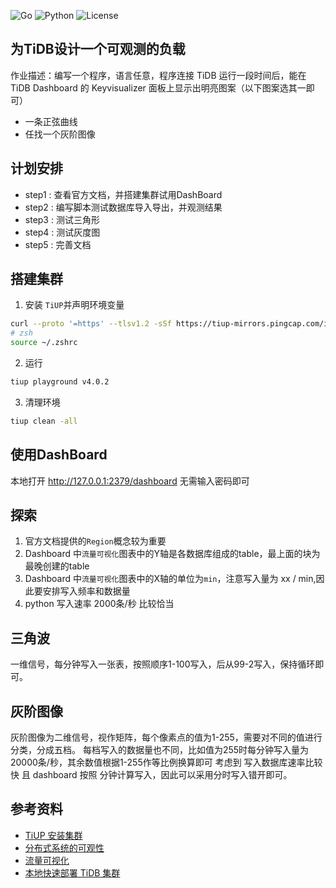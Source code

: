 ![Go](https://img.shields.io/badge/Go-1.13.4%2B-blue)
![Python](https://img.shields.io/badge/python-3.6%2C3.7-green)
![License](https://img.shields.io/badge/license-GPL-blue)
 ##  为TiDB设计一个可观测的负载
 作业描述：编写一个程序，语言任意，程序连接 TiDB 运行一段时间后，能在 TiDB Dashboard 的 Keyvisualizer  面板上显示出明亮图案（以下图案选其一即可）
 - 一条正弦曲线
 - 任找一个灰阶图像
 
 ## 计划安排
 
 - step1 : 查看官方文档，并搭建集群试用DashBoard
 - step2 : 编写脚本测试数据库导入导出，并观测结果
 - step3 : 测试三角形
 - step4 : 测试灰度图
 - step5 : 完善文档
 
 
## 搭建集群

1. 安装 `TiUP`并声明环境变量

```bash
curl --proto '=https' --tlsv1.2 -sSf https://tiup-mirrors.pingcap.com/install.sh | sh
# zsh
source ~/.zshrc
```

2. 运行 

```bash
tiup playground v4.0.2
```

3. 清理环境

```bash
tiup clean -all
```

## 使用DashBoard

本地打开 http://127.0.0.1:2379/dashboard 无需输入密码即可

## 探索
1. 官方文档提供的`Region`概念较为重要
2. Dashboard 中`流量可视化`图表中的Y轴是各数据库组成的table，最上面的块为最晚创建的table
3. Dashboard 中`流量可视化`图表中的X轴的单位为`min`，注意写入量为 xx / min,因此要安排写入频率和数据量
4. python 写入速率 2000条/秒 比较恰当

## 三角波
一维信号，每分钟写入一张表，按照顺序1-100写入，后从99-2写入，保持循环即可。

## 灰阶图像

灰阶图像为二维信号，视作矩阵，每个像素点的值为1-255，需要对不同的值进行分类，分成五档。
每档写入的数据量也不同，比如值为255时每分钟写入量为 20000条/秒，其余数值根据1-255作等比例换算即可
考虑到 写入数据库速率比较快 且 dashboard 按照 分钟计算写入，因此可以采用分时写入错开即可。
 
 
 ## 参考资料
 - [TiUP 安装集群](https://pingcap.com/docs-cn/stable/quick-start-with-tidb/#%E7%AC%AC%E4%B8%80%E7%A7%8D%E4%BD%BF%E7%94%A8-tiup-playground-%E5%BF%AB%E9%80%9F%E9%83%A8%E7%BD%B2%E6%9C%AC%E5%9C%B0%E6%B5%8B%E8%AF%95%E7%8E%AF%E5%A2%83)
 - [分布式系统的可观性](https://mp.weixin.qq.com/s/X3dodzwRhF4QX7fiL9yUTg)
 - [流量可视化](https://pingcap.com/docs-cn/stable/dashboard/dashboard-key-visualizer/)
 - [本地快速部署 TiDB 集群](https://pingcap.com/docs-cn/stable/tiup/tiup-playground/#playground-%E7%BB%84%E4%BB%B6%E4%BB%8B%E7%BB%8D)